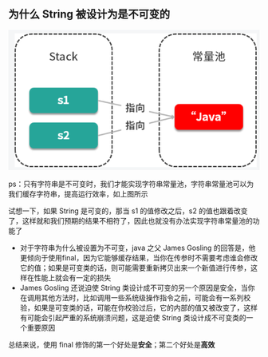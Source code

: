 ## 为什么 String 被设计为是不可变的

![1680870905313](../images/1680870905313.png)

ps：只有字符串是不可变时，我们才能实现字符串常量池，字符串常量池可以为我们缓存字符串，提高运行效率，如上图所示

试想一下，如果 String 是可变的，那当 s1 的值修改之后，s2 的值也跟着改变了，这样就和我们预期的结果不相符了，因此也就没有办法实现字符串常量池的功能了

- 对于字符串为什么被设置为不可变，java 之父 James Gosling 的回答是，他更倾向于使用final，因为它能够缓存结果，当你在传参时不需要考虑谁会修改它的值；如果是可变类的话，则可能需要重新拷贝出来一个新值进行传参，这样在性能上就会有一定的损失
- James Gosling 还说迫使 String 类设计成不可变的另一个原因是安全，当你在调用其他方法时，比如调用一些系统级操作指令之前，可能会有一系列校验，如果是可变类的话，可能在你校验过后，它的内部的值又被改变了，这样有可能会引起严重的系统崩溃问题，这是迫使 String 类设计成不可变类的一个重要原因

总结来说，使用 final 修饰的第一个好处是**安全**；第二个好处是**高效**